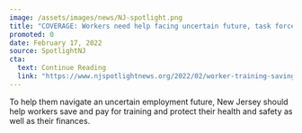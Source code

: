 ```yaml
---
image: /assets/images/news/NJ-spotlight.png
title: "COVERAGE: Workers need help facing uncertain future, task force says"
promoted: 0
date: February 17, 2022
source: SpotlightNJ
cta:
  text: Continue Reading
  link: "https://www.njspotlightnews.org/2022/02/worker-training-savings-accounts-upgraded-unemployment-site-technology-task-force/"
---
```


To help them navigate an uncertain employment future, New Jersey should help workers save and pay for training and protect their health and safety as well as their finances.
